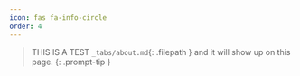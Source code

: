 ```yaml
---
icon: fas fa-info-circle
order: 4
---
```


> THIS IS A TEST `_tabs/about.md`{: .filepath } and it will show up on this page.
{: .prompt-tip }
